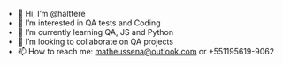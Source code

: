 - 👋 Hi, I’m @halttere
- 👀 I’m interested in QA tests and Coding
- 🌱 I’m currently learning QA, JS and Python
- 💞️ I’m looking to collaborate on QA projects 
- 📫 How to reach me: matheussena@outlook.com or +551195619-9062

<!---
halttere/halttere is a ✨ special ✨ repository because its `README.md` (this file) appears on your GitHub profile.
You can click the Preview link to take a look at your changes.
--->

